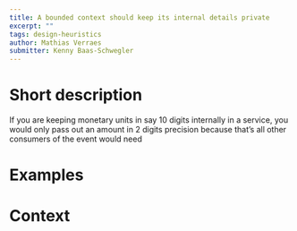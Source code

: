 ```yaml
---
title: A bounded context should keep its internal details private
excerpt: ""
tags: design-heuristics
author: Mathias Verraes
submitter: Kenny Baas-Schwegler
---
```


# Short description

If you are keeping monetary units in say 10 digits internally in a service, you would only pass out an amount in 2 digits precision because that’s all other consumers of the event would need

# Examples

# Context
